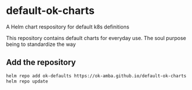 # default-ok-charts
A Helm chart respository for default k8s definitions

This repository contains default charts for everyday use. The soul purpose being to standardize the way 

## Add the repository
```sh
helm repo add ok-defaults https://ok-amba.github.io/default-ok-charts
helm repo update
```
